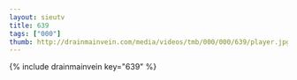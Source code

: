 ```yaml
--- 
layout: sieutv
title: 639
tags: ["000"]
thumb: http://drainmainvein.com/media/videos/tmb/000/000/639/player.jpg
---
```

{% include drainmainvein key="639" %} 
